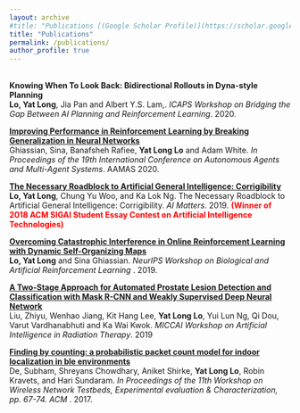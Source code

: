 ```yaml
---
layout: archive
#title: "Publications [(Google Scholar Profile)](https://scholar.google.com/citations?user=qBM2A3kAAAAJ&hl=en)"
title: "Publications"
permalink: /publications/
author_profile: true
---
```

<br>
<b>Knowing When To Look Back: Bidirectional Rollouts in Dyna-style Planning</b><br>
<b>Lo, Yat Long</b>, Jia Pan and Albert Y.S. Lam,. <i>ICAPS
Workshop on Bridging the Gap Between AI Planning and Reinforcement Learning</i>. 2020.

<b>[Improving Performance in Reinforcement Learning by Breaking Generalization in Neural Networks](https://richielo.github.io/publications/RL_BG_NN_AAMAS_20)</b><br>
Ghiassian, Sina, Banafsheh Rafiee, <b>Yat Long Lo</b> and Adam White. <i>In Proceedings of the 19th International Conference on Autonomous Agents and Multi-Agent Systems</i>. AAMAS 2020.

<b>[The Necessary Roadblock to Artificial General Intelligence: Corrigibility](https://richielo.github.io/publication/Corrigibility_AGI_SIGAI_19)</b><br>
<b>Lo, Yat Long</b>, Chung Yu Woo, and Ka Lok Ng. The Necessary Roadblock to Artificial General Intelligence: Corrigibility. <i>AI Matters</i>. 2019. <b> <span style="color:red">(Winner of 2018 ACM SIGAI Student Essay Contest on Artificial Intelligence Technologies)</span> </b>

<b>[Overcoming Catastrophic Interference in Online Reinforcement Learning with Dynamic Self-Organizing Maps](https://richielo.github.io/publication/RL_DSOM_NEURIPS_WS_19)</b><br>
<b>Lo, Yat Long</b> and Sina Ghiassian. <i>NeurIPS Workshop on Biological and Artificial Reinforcement Learning </i>. 2019.

<b>[A Two-Stage Approach for Automated Prostate Lesion Detection and Classification with Mask R-CNN and Weakly Supervised Deep Neural Network](https://richielo.github.io/publication/Prostate_NN_MICCAI_WS_19)</b><br>
Liu, Zhiyu, Wenhao Jiang, Kit Hang Lee, <b>Yat Long Lo</b>, Yui Lun Ng, Qi Dou, Varut Vardhanabhuti and Ka Wai Kwok. <i>MICCAI Workshop on Artificial Intelligence in Radiation Therapy</i>. 2019

<b>[Finding by counting: a probabilistic packet count model for indoor localization in ble environments](https://richielo.github.io/publication/BT_WNTECH_WS_17)</b><br>
De, Subham, Shreyans Chowdhary, Aniket Shirke, <b>Yat Long Lo</b>, Robin Kravets, and Hari Sundaram. <i>In Proceedings of the 11th Workshop on Wireless Network Testbeds, Experimental evaluation & Characterization, pp. 67-74. ACM </i>. 2017.
